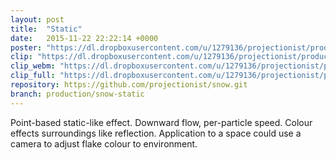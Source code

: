 ```yaml
---
layout: post
title:  "Static"
date:   2015-11-22 22:22:14 +0000
poster: "https://dl.dropboxusercontent.com/u/1279136/projectionist/productions/snow-static/poster.png"
clip: "https://dl.dropboxusercontent.com/u/1279136/projectionist/productions/snow-static/clip600.mp4"
clip_webm: "https://dl.dropboxusercontent.com/u/1279136/projectionist/productions/snow-static/clip600.webm"
clip_full: "https://dl.dropboxusercontent.com/u/1279136/projectionist/productions/snow=static/original.mov"
repository: https://github.com/projectionist/snow.git
branch: production/snow-static
---
```


Point-based static-like effect.
Downward flow, per-particle speed.
Colour effects surroundings like reflection.
Application to a space could use a camera to adjust flake colour to environment.
